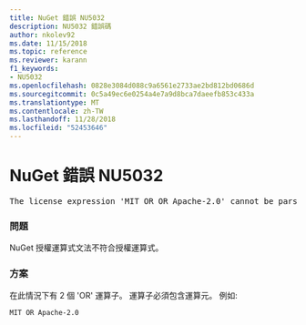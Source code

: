 ```yaml
---
title: NuGet 錯誤 NU5032
description: NU5032 錯誤碼
author: nkolev92
ms.date: 11/15/2018
ms.topic: reference
ms.reviewer: karann
f1_keywords:
- NU5032
ms.openlocfilehash: 0828e3084d088c9a6561e2733ae2bd812bd0686d
ms.sourcegitcommit: 0c5a49ec6e0254a4e7a9d8bca7daeefb853c433a
ms.translationtype: MT
ms.contentlocale: zh-TW
ms.lasthandoff: 11/28/2018
ms.locfileid: "52453646"
---
```

# <a name="nuget-error-nu5032"></a>NuGet 錯誤 NU5032
<pre>The license expression 'MIT OR OR Apache-2.0' cannot be parsed succesfully. The license expression is invalid.</pre>

### <a name="issue"></a>問題

NuGet 授權運算式文法不符合授權運算式。

### <a name="solution"></a>方案

在此情況下有 2 個 'OR' 運算子。 運算子必須包含運算元。 例如: 
```
MIT OR Apache-2.0
```